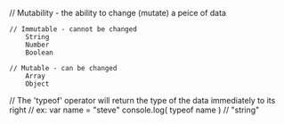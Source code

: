 // Mutability - the ability to change (mutate) a peice of data

    // Immutable - cannot be changed
        String
        Number
        Boolean
        
    // Mutable - can be changed
        Array
        Object
        
// The 'typeof' operator will return the type of the data immediately to its right
    // ex:
        var name = "steve"
        console.log( typeof name ) // "string"